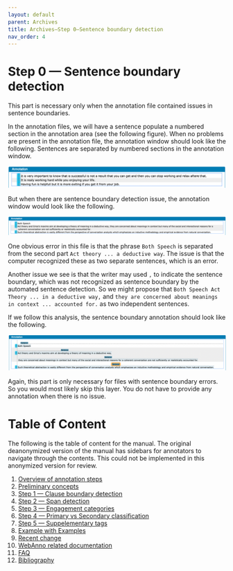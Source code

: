```yaml
---
layout: default
parent: Archives
title: Archives—Step 0—Sentence boundary detection
nav_order: 4
---
```


# Step 0 — Sentence boundary detection

This part is necessary only when the annotation file contained issues in sentence boundaries.

In the annotation files, we will have a sentence populate a numbered section in the annotation area (see the following figure). When no problems are present in the annotation file, the annotation window should look like the following. Sentences are separated by numbered sections in the annotation window.

![correct](figures/sentence_span/correct.png)

But when there are sentence boundary detection issue, the annotation window would look like the following.

![before](figures/sentence_span/before.png)

One obvious error in this file is that the phrase `Both Speech` is separated from the second part `Act theory ... a deductive way`. The issue is that the computer recognized these as two separate sentences, which is an error. 

Another issue we see is that the writer may used `,` to indicate the sentence boundary, which was not recognized as sentence boundary by the automated sentence detection. So we might propose that `Both Speech Act Theory ... in a deductive way,` and `they are concerned about meanings in context ... accounted for.` as two independent sentences.

If we follow this analysis, the sentence boundary annotation should look like the following.


![after](figures/sentence_span/after.png)


Again, this part is only necessary for files with sentence boundary errors. So you would most likely skip this layer. 
You do not have to provide any annotation when there is no issue.


# Table of Content

The following is the table of content for the manual. 
The original deanonymized version of the manual has sidebars for annotators to navigate through the contents. This could not be implemented in this anonymized version for review.

1. [Overview of annotation steps](0_overviews.md)
2. [Preliminary concepts](1_Basic_grammar.md)
3. [Step 1 — Clause boundary detection](1_Clause/index.md)
4. [Step 2 — Span detection](2_Spans/index.md)
5. [Step 3 — Engagement categories](3_Categories/index.md)
6. [Step 4 — Primary vs Secondary classification](Step4_primary_secondary.md)
7. [Step 5 — Suppelementary tags](5_supplementary_tags/index.md)
8. [Example with Examples](8_examples-in-context.md)
9. [Recent change](x_Change_log.md)
10. [WebAnno related documentation](WebAnno_related.md)
11. [FAQ](y_FAQ.md)
12. [Bibliography](z_Bibliography.md)